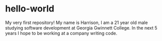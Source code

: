 # hello-world
My very first repository!
My name is Harrison, I am a 21 year old male studying software development at Georgia Gwinnett College. In the next 5 years I hope to be working at a company writing code.
